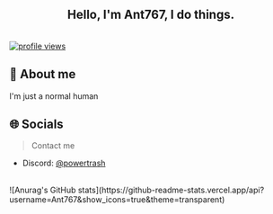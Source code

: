 <!-- Introduction -->
<div align="center">
  <h2> Hello, I'm Ant767, I do things.</h2>
  </a>
  <br />
</div>

<div>  
  <a href="https://github.com/Ant767">
    <img src="https://komarev.com/ghpvc/?username=Ant767&label=Visitors" alt="profile views" />
  </a>
</div>

<!-- About -->
<h2>📌 About me</h2>
I'm just a normal human

<!-- Socials -->
<h2>🌐 Socials</h2>

> Contact me

- Discord: [@powertrash](https://discordapp.com/users/693208615451885568/)

<!-- Profile -->
<br />
<!--<img src="https://github-readme-stats.vercel.app/api?username=Ant767&theme=onedark&show_icons=true">
<img src="https://github-readme-stats.vercel.app/api/top-langs/?username=Ant767&theme=onedark&show_icons=true">-->
![Anurag's GitHub stats](https://github-readme-stats.vercel.app/api?username=Ant767&show_icons=true&theme=transparent)
